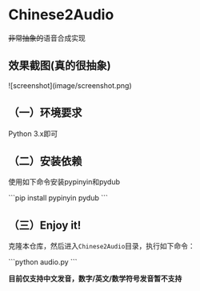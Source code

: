 # Chinese2Audio
~~非常抽象的~~语音合成实现

<h2>效果截图(真的很抽象)</h2></p>
![screenshot](image/screenshot.png)</p>

<h2>（一）环境要求</h2>
Python 3.x即可

<h2>（二）安装依赖</h2>
使用如下命令安装pypinyin和pydub</p>
```pip install pypinyin pydub
```
</p>
<h2>（三）Enjoy it!</h2>
克隆本仓库，然后进入<code>Chinese2Audio</code>目录，执行如下命令：</p>
```python audio.py
```
</p></p>
<strong>目前仅支持中文发音，数字/英文/数学符号发音暂不支持</strong>
